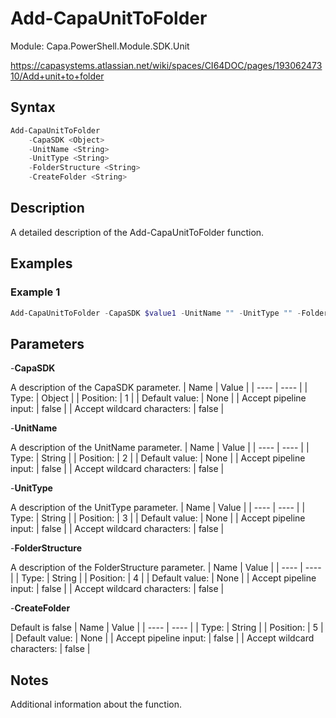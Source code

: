 # Add-CapaUnitToFolder
Module: Capa.PowerShell.Module.SDK.Unit

https://capasystems.atlassian.net/wiki/spaces/CI64DOC/pages/19306247310/Add+unit+to+folder

## Syntax

```powershell
Add-CapaUnitToFolder
	-CapaSDK <Object>
	-UnitName <String>
	-UnitType <String>
	-FolderStructure <String>
	-CreateFolder <String>
```

## Description

A detailed description of the Add-CapaUnitToFolder function.

## Examples

### Example 1
```powershell
Add-CapaUnitToFolder -CapaSDK $value1 -UnitName "" -UnitType "" -FolderStructure ""
```
    

## Parameters

-**CapaSDK**

A description of the CapaSDK parameter.
| Name | Value |
| ---- | ---- |
| Type: | Object |
| Position: | 1 | 
| Default value: | None | 
| Accept pipeline input: | false | 
| Accept wildcard characters: | false | 

-**UnitName**

A description of the UnitName parameter.
| Name | Value |
| ---- | ---- |
| Type: | String |
| Position: | 2 | 
| Default value: | None | 
| Accept pipeline input: | false | 
| Accept wildcard characters: | false | 

-**UnitType**

A description of the UnitType parameter.
| Name | Value |
| ---- | ---- |
| Type: | String |
| Position: | 3 | 
| Default value: | None | 
| Accept pipeline input: | false | 
| Accept wildcard characters: | false | 

-**FolderStructure**

A description of the FolderStructure parameter.
| Name | Value |
| ---- | ---- |
| Type: | String |
| Position: | 4 | 
| Default value: | None | 
| Accept pipeline input: | false | 
| Accept wildcard characters: | false | 

-**CreateFolder**

Default is false
| Name | Value |
| ---- | ---- |
| Type: | String |
| Position: | 5 | 
| Default value: | None | 
| Accept pipeline input: | false | 
| Accept wildcard characters: | false | 


## Notes

Additional information about the function.
